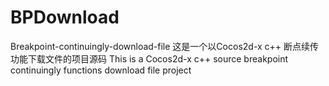 BPDownload
==========

Breakpoint-continuingly-download-file 这是一个以Cocos2d-x c++ 断点续传功能下载文件的项目源码 This is a Cocos2d-x c++ source breakpoint continuingly functions download file project
